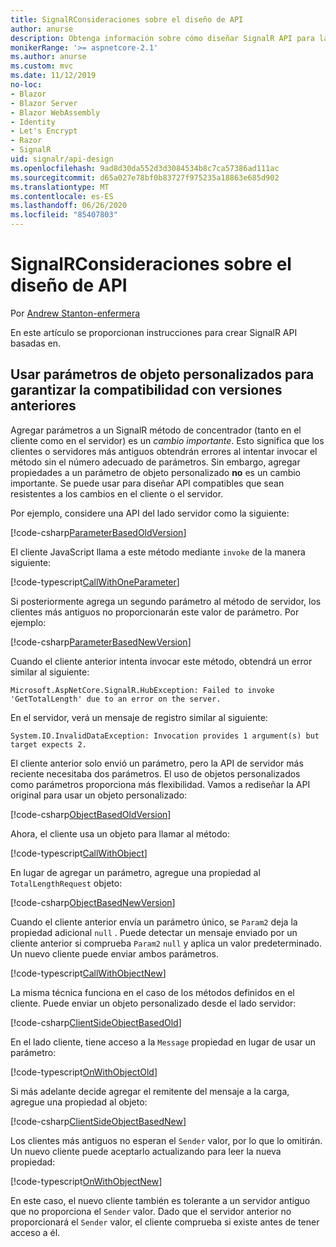 ```yaml
---
title: SignalRConsideraciones sobre el diseño de API
author: anurse
description: Obtenga información sobre cómo diseñar SignalR API para la compatibilidad entre versiones de la aplicación.
monikerRange: '>= aspnetcore-2.1'
ms.author: anurse
ms.custom: mvc
ms.date: 11/12/2019
no-loc:
- Blazor
- Blazor Server
- Blazor WebAssembly
- Identity
- Let's Encrypt
- Razor
- SignalR
uid: signalr/api-design
ms.openlocfilehash: 9ad8d30da552d3d3084534b8c7ca57386ad111ac
ms.sourcegitcommit: d65a027e78bf0b83727f975235a18863e685d902
ms.translationtype: MT
ms.contentlocale: es-ES
ms.lasthandoff: 06/26/2020
ms.locfileid: "85407803"
---
```

# <a name="signalr-api-design-considerations"></a>SignalRConsideraciones sobre el diseño de API

Por [Andrew Stanton-enfermera](https://twitter.com/anurse)

En este artículo se proporcionan instrucciones para crear SignalR API basadas en.

## <a name="use-custom-object-parameters-to-ensure-backwards-compatibility"></a>Usar parámetros de objeto personalizados para garantizar la compatibilidad con versiones anteriores

Agregar parámetros a un SignalR método de concentrador (tanto en el cliente como en el servidor) es un *cambio importante*. Esto significa que los clientes o servidores más antiguos obtendrán errores al intentar invocar el método sin el número adecuado de parámetros. Sin embargo, agregar propiedades a un parámetro de objeto personalizado **no** es un cambio importante. Se puede usar para diseñar API compatibles que sean resistentes a los cambios en el cliente o el servidor.

Por ejemplo, considere una API del lado servidor como la siguiente:

[!code-csharp[ParameterBasedOldVersion](api-design/sample/Samples.cs?name=ParameterBasedOldVersion)]

El cliente JavaScript llama a este método mediante `invoke` de la manera siguiente:

[!code-typescript[CallWithOneParameter](api-design/sample/Samples.ts?name=CallWithOneParameter)]

Si posteriormente agrega un segundo parámetro al método de servidor, los clientes más antiguos no proporcionarán este valor de parámetro. Por ejemplo:

[!code-csharp[ParameterBasedNewVersion](api-design/sample/Samples.cs?name=ParameterBasedNewVersion)]

Cuando el cliente anterior intenta invocar este método, obtendrá un error similar al siguiente:

```
Microsoft.AspNetCore.SignalR.HubException: Failed to invoke 'GetTotalLength' due to an error on the server.
```

En el servidor, verá un mensaje de registro similar al siguiente:

```
System.IO.InvalidDataException: Invocation provides 1 argument(s) but target expects 2.
```

El cliente anterior solo envió un parámetro, pero la API de servidor más reciente necesitaba dos parámetros. El uso de objetos personalizados como parámetros proporciona más flexibilidad. Vamos a rediseñar la API original para usar un objeto personalizado:

[!code-csharp[ObjectBasedOldVersion](api-design/sample/Samples.cs?name=ObjectBasedOldVersion)]

Ahora, el cliente usa un objeto para llamar al método:

[!code-typescript[CallWithObject](api-design/sample/Samples.ts?name=CallWithObject)]

En lugar de agregar un parámetro, agregue una propiedad al `TotalLengthRequest` objeto:

[!code-csharp[ObjectBasedNewVersion](api-design/sample/Samples.cs?name=ObjectBasedNewVersion&highlight=4,9-13)]

Cuando el cliente anterior envía un parámetro único, se `Param2` deja la propiedad adicional `null` . Puede detectar un mensaje enviado por un cliente anterior si comprueba `Param2` `null` y aplica un valor predeterminado. Un nuevo cliente puede enviar ambos parámetros.

[!code-typescript[CallWithObjectNew](api-design/sample/Samples.ts?name=CallWithObjectNew)]

La misma técnica funciona en el caso de los métodos definidos en el cliente. Puede enviar un objeto personalizado desde el lado servidor:

[!code-csharp[ClientSideObjectBasedOld](api-design/sample/Samples.cs?name=ClientSideObjectBasedOld)]

En el lado cliente, tiene acceso a la `Message` propiedad en lugar de usar un parámetro:

[!code-typescript[OnWithObjectOld](api-design/sample/Samples.ts?name=OnWithObjectOld)]

Si más adelante decide agregar el remitente del mensaje a la carga, agregue una propiedad al objeto:

[!code-csharp[ClientSideObjectBasedNew](api-design/sample/Samples.cs?name=ClientSideObjectBasedNew&highlight=5)]

Los clientes más antiguos no esperan el `Sender` valor, por lo que lo omitirán. Un nuevo cliente puede aceptarlo actualizando para leer la nueva propiedad:

[!code-typescript[OnWithObjectNew](api-design/sample/Samples.ts?name=OnWithObjectNew&highlight=2-5)]

En este caso, el nuevo cliente también es tolerante a un servidor antiguo que no proporciona el `Sender` valor. Dado que el servidor anterior no proporcionará el `Sender` valor, el cliente comprueba si existe antes de tener acceso a él.
